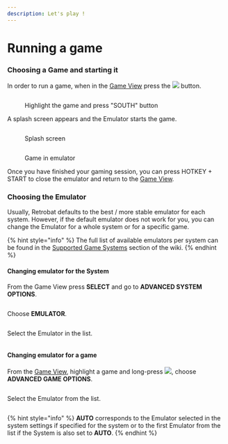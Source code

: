```yaml
---
description: Let's play !
---
```


# Running a game

### Choosing a Game and starting it

In order to run a game, when in the [Game View](../navigation/system-view-and-game-view.md) press the ![](<../.gitbook/assets/image (1) (2) (1).png>) button.

<figure><img src="https://i.imgur.com/hJOODzs.png" alt=""><figcaption><p>Highlight the game and press "SOUTH" button</p></figcaption></figure>

A splash screen appears and the Emulator starts the game.

<figure><img src="https://i.imgur.com/uwXnAc0.png" alt=""><figcaption><p>Splash screen</p></figcaption></figure>

<figure><img src="https://i.imgur.com/qnYUzgA.png" alt=""><figcaption><p>Game in emulator</p></figcaption></figure>

Once you have finished your gaming session, you can press HOTKEY + START to close the emulator and return to the [Game View](../navigation/system-view-and-game-view.md#game-view).



### Choosing the Emulator

Usually, Retrobat defaults to the best / more stable emulator for each system. However, if the default emulator does not work for you, you can change the Emulator for a whole system or for a specific game.

{% hint style="info" %}
The full list of available emulators per system can be found in the [Supported Game Systems](../supported-game-systems/) section of the wiki.
{% endhint %}

#### Changing emulator for the System

From the Game View press **SELECT** and go to **ADVANCED SYSTEM OPTIONS**.

<figure><img src="https://i.imgur.com/G6geY06.png" alt=""><figcaption></figcaption></figure>

Choose **EMULATOR**.

<figure><img src="https://i.imgur.com/ULXh2WR.png" alt=""><figcaption></figcaption></figure>

Select the Emulator in the list.

<figure><img src="https://i.imgur.com/yoEy4n7.png" alt=""><figcaption></figcaption></figure>

#### Changing emulator for a game

From the [Game View](../navigation/system-view-and-game-view.md), highlight a game and long-press ![](<../.gitbook/assets/image (1) (2) (1).png>), choose **ADVANCED GAME OPTIONS**.

<figure><img src="https://i.imgur.com/QB1L9SQ.png" alt=""><figcaption></figcaption></figure>

Select the Emulator from the list.

<figure><img src="https://i.imgur.com/nbO3jck.png" alt=""><figcaption></figcaption></figure>

{% hint style="info" %}
**AUTO** corresponds to the Emulator selected in the system settings if specified for the system or to the first Emulator from the list if the System is also set to **AUTO**.
{% endhint %}
